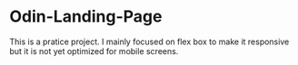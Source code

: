 # Odin-Landing-Page

This is a pratice project. I mainly focused on flex box to make it responsive but it is not yet optimized for mobile screens.
